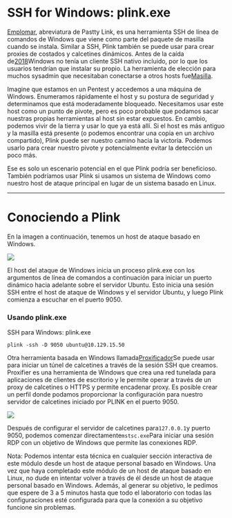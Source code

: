 # SSH for Windows: plink.exe

[Emplomar](https://www.chiark.greenend.org.uk/~sgtatham/putty/latest.html), abreviatura de Pastty Link, es una herramienta SSH de línea de comandos de Windows que viene como parte del paquete de masilla cuando se instala. Similar a SSH, Plink también se puede usar para crear proxies de costados y calcetines dinámicos. Antes de la caída de[2018](https://docs.microsoft.com/en-us/windows-server/administration/openssh/openssh_overview)Windows no tenía un cliente SSH nativo incluido, por lo que los usuarios tendrían que instalar su propio. La herramienta de elección para muchos sysadmin que necesitaban conectarse a otros hosts fue[Masilla](https://www.putty.org/).

Imagine que estamos en un Pentest y accedemos a una máquina de Windows. Enumeramos rápidamente el host y su postura de seguridad y determinamos que está moderadamente bloqueado. Necesitamos usar este host como un punto de pivote, pero es poco probable que podamos sacar nuestras propias herramientas al host sin estar expuestos. En cambio, podemos vivir de la tierra y usar lo que ya está allí. Si el host es más antiguo y la masilla está presente (o podemos encontrar una copia en un archivo compartido), Plink puede ser nuestro camino hacia la victoria. Podemos usarlo para crear nuestro pivote y potencialmente evitar la detección un poco más.

Ese es solo un escenario potencial en el que Plink podría ser beneficioso. También podríamos usar Plink si usamos un sistema de Windows como nuestro host de ataque principal en lugar de un sistema basado en Linux.

---

# **Conociendo a Plink**

En la imagen a continuación, tenemos un host de ataque basado en Windows.

![](https://academy.hackthebox.com/storage/modules/158/66.png)

El host del ataque de Windows inicia un proceso plink.exe con los argumentos de línea de comandos a continuación para iniciar un puerto dinámico hacia adelante sobre el servidor Ubuntu. Esto inicia una sesión SSH entre el host de ataque de Windows y el servidor Ubuntu, y luego Plink comienza a escuchar en el puerto 9050.

### **Usando plink.exe**

SSH para Windows: plink.exe

```
plink -ssh -D 9050 ubuntu@10.129.15.50

```

Otra herramienta basada en Windows llamada[Proxificador](https://www.proxifier.com/)Se puede usar para iniciar un túnel de calcetines a través de la sesión SSH que creamos. Proxifier es una herramienta de Windows que crea una red tunelada para aplicaciones de clientes de escritorio y le permite operar a través de un proxy de calcetines o HTTPS y permite encadenar proxy. Es posible crear un perfil donde podamos proporcionar la configuración para nuestro servidor de calcetines iniciado por PLINK en el puerto 9050.

![](https://academy.hackthebox.com/storage/modules/158/reverse_shell_9.png)

Después de configurar el servidor de calcetines para`127.0.0.1`y puerto 9050, podemos comenzar directamente`mstsc.exe`Para iniciar una sesión RDP con un objetivo de Windows que permite las conexiones RDP.

Nota: Podemos intentar esta técnica en cualquier sección interactiva de este módulo desde un host de ataque personal basado en Windows. Una vez que haya completado este módulo de un host de ataque basado en Linux, no dude en intentar volver a través de él desde un host de ataque personal basado en Windows. Además, al generar su objetivo, le pedimos que espere de 3 a 5 minutos hasta que todo el laboratorio con todas las configuraciones esté configurada para que la conexión a su objetivo funcione sin problemas.